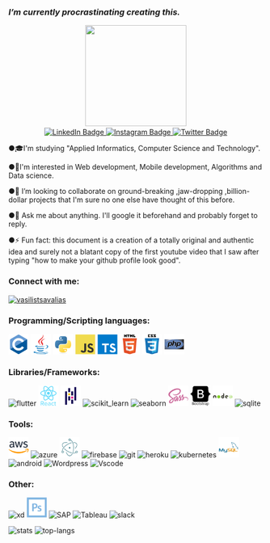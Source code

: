 ### *I’m currently procrastinating creating this.*

<div id="header" align="center">
  <img src="https://media.giphy.com/media/paTz7UZbPfTZFRYnnB/giphy.gif" width="200px" height="200px"/>
</div>

<div id="badges" align="center">
  <a href="https://www.linkedin.com/in/apostolia-maria-sofianopoulou-392103211">
    <img src="https://img.shields.io/badge/LinkedIn-blue?style=for-the-badge&logo=linkedin&logoColor=white" alt="LinkedIn Badge"/>
  </a>
  <a href="https://www.instagram.com/liasofianopoulou/">
    <img src="https://img.shields.io/badge/Instagram-E4405F?style=for-the-badge&logo=instagram&logoColor=white" alt="Instagram Badge"/>
  </a>
  <a href="https://twitter.com/soflia77?t=2aILWPCGgz7RRpK9nwzEiw&s=09">
    <img src="https://img.shields.io/badge/Twitter-blue?style=for-the-badge&logo=twitter&logoColor=white" alt="Twitter Badge"/>
  </a>
</div>



●🎓I'm studying "Applied Informatics, Computer Science and Technology". 

●🔐I'm interested in Web development, Mobile development, Algorithms and Data science.

●👯 I’m looking to collaborate on ground-breaking ,jaw-dropping ,billion-dollar projects that I'm sure no one else have thought of this before.

●💬 Ask me about anything. I'll google it beforehand and probably forget to reply.

●⚡ Fun fact: this document is a creation of a totally original and authentic idea and surely not a blatant copy of the first youtube video that I saw after typing "how to make your github profile look good". 

### Connect with me:
<a href="https://linkedin.com/in/vasilistsavalias" target="blank"><img align="center" src="https://raw.githubusercontent.com/rahuldkjain/github-profile-readme-generator/master/src/images/icons/Social/linked-in-alt.svg" alt="vasilistsavalias" height="30" width="40" /></a>
</p>



### Programming/Scripting languages:

   <img src="https://raw.githubusercontent.com/devicons/devicon/master/icons/c/c-original.svg" alt="c" width="40" height="40"/> </a>
   <img src="https://raw.githubusercontent.com/devicons/devicon/master/icons/java/java-original.svg" alt="java" width="40" height="40"/> </a>
   <img src="https://raw.githubusercontent.com/devicons/devicon/master/icons/python/python-original.svg" alt="python" width="40" height="40"/> </a> 
   <img src="https://raw.githubusercontent.com/devicons/devicon/master/icons/javascript/javascript-original.svg" alt="javascript" width="40" height="40"/> </a>
   <img src="https://raw.githubusercontent.com/devicons/devicon/master/icons/typescript/typescript-original.svg" alt="typescript" width="40" height="40"/> </a>
   <img src="https://raw.githubusercontent.com/devicons/devicon/master/icons/html5/html5-original-wordmark.svg" alt="html5" width="40" height="40"/> </a>
   <img src="https://raw.githubusercontent.com/devicons/devicon/master/icons/css3/css3-original-wordmark.svg" alt="css3" width="40" height="40"/> </a> 
   <img src="https://raw.githubusercontent.com/devicons/devicon/master/icons/php/php-original.svg" alt="php" width="40" height="40"/> </a>
   
   
   

### Libraries/Frameworks: 
<p>
    <img src="https://www.vectorlogo.zone/logos/flutterio/flutterio-icon.svg" alt="flutter" width="40" height="40"/> </a>
    <img src="https://raw.githubusercontent.com/devicons/devicon/master/icons/react/react-original-wordmark.svg" alt="react" width="40" height="40"/> </a>
    <img src="https://raw.githubusercontent.com/devicons/devicon/2ae2a900d2f041da66e950e4d48052658d850630/icons/pandas/pandas-original.svg" alt="pandas" width="40" height="40"/> </a> 
    <img src="https://upload.wikimedia.org/wikipedia/commons/0/05/Scikit_learn_logo_small.svg" alt="scikit_learn" width="40" height="40"/> </a>
    <img src="https://seaborn.pydata.org/_images/logo-mark-lightbg.svg" alt="seaborn" width="40" height="40"/> </a>
    <img src="https://raw.githubusercontent.com/devicons/devicon/master/icons/sass/sass-original.svg" alt="sass" width="40" height="40"/> </a>
    <img src="https://raw.githubusercontent.com/devicons/devicon/master/icons/bootstrap/bootstrap-plain-wordmark.svg" alt="bootstrap" width="40" height="40"/> </a>
    <img src="https://raw.githubusercontent.com/devicons/devicon/master/icons/nodejs/nodejs-original-wordmark.svg" alt="nodejs" width="40" height="40"/> </a> 
    <img src="https://www.vectorlogo.zone/logos/sqlite/sqlite-icon.svg" alt="sqlite" width="40" height="40"/> </a>
    
 
 
 
 
 ### Tools: 
 <p> 
  <img src="https://raw.githubusercontent.com/devicons/devicon/master/icons/amazonwebservices/amazonwebservices-original-wordmark.svg" alt="aws" width="40" height="40"/> </a> 
  <img src="https://www.vectorlogo.zone/logos/microsoft_azure/microsoft_azure-icon.svg" alt="azure" width="40" height="40"/> </a> 
  <img src="https://raw.githubusercontent.com/devicons/devicon/master/icons/electron/electron-original.svg" alt="electron" width="40" height="40"/> </a> 
  <img src="https://www.vectorlogo.zone/logos/firebase/firebase-icon.svg" alt="firebase" width="40" height="40"/> </a>
  <img src="https://www.vectorlogo.zone/logos/git-scm/git-scm-icon.svg" alt="git" width="40" height="40"/> </a>
  <img src="https://www.vectorlogo.zone/logos/heroku/heroku-icon.svg" alt="heroku" width="40" height="40"/> </a> 
  <img src="https://www.vectorlogo.zone/logos/kubernetes/kubernetes-icon.svg" alt="kubernetes" width="40" height="40"/> </a>
  <img src="https://raw.githubusercontent.com/devicons/devicon/master/icons/mysql/mysql-original-wordmark.svg" alt="mysql" width="40" height="40"/> </a>
  <img  src ='https://raw.githubusercontent.com/rahulbanerjee26/githubAboutMeGenerator/main/icons/android.svg' alt="android" width="40" height="40"/> </a>
  <img src ='https://raw.githubusercontent.com/rahulbanerjee26/githubAboutMeGenerator/main/icons/wordpress.svg' alt= "Wordpress" width="40" height="40"/> </a>
  <img  src ='https://upload.wikimedia.org/wikipedia/commons/thumb/9/9a/Visual_Studio_Code_1.35_icon.svg/2048px-Visual_Studio_Code_1.35_icon.svg.png' alt="Vscode" 
  width="40" height="40" /></a>

### Other: 
<p>
    <img src="https://cdn.worldvectorlogo.com/logos/adobe-xd.svg" alt="xd" width="40" height="40"/> </a> 
    <img src="https://raw.githubusercontent.com/devicons/devicon/master/icons/photoshop/photoshop-line.svg" alt="photoshop" width="40" height="40"/> </a>
    <img  src ='https://upload.wikimedia.org/wikipedia/commons/8/8f/SAP-Logo.svg' alt= "SAP" width="40" height="40"/></a>
    <img  src ='https://sybyl.com/wp-content/uploads/2019/11/Tableau-Logo-for-website-300x300.jpg' alt="Tableau" width="40" height="40"/> </a>
    <img  src ='https://is4-ssl.mzstatic.com/image/thumb/Purple126/v4/20/91/76/2091769d-32c3-c277-a44c-3a848e1bec0c/electron.png/1200x630bb.png' alt="slack" width="40" height="40"/> </a>
    
          


<img height="200em" width="410vw" src="https://github-readme-stats.vercel.app/api?username=sLorKinG&hide_border=true&count_private=true&show_icons=true&theme=react" alt="stats"> <img height="220em" width="430em" src="https://github-readme-stats.vercel.app/api/top-langs?username=pnasis&show_icons=true&locale=en&layout=compact&hide_border=true&theme=react" alt="top-langs">




 
 

 
  
 
 
 

 





 
 
 
 
 
 
 
